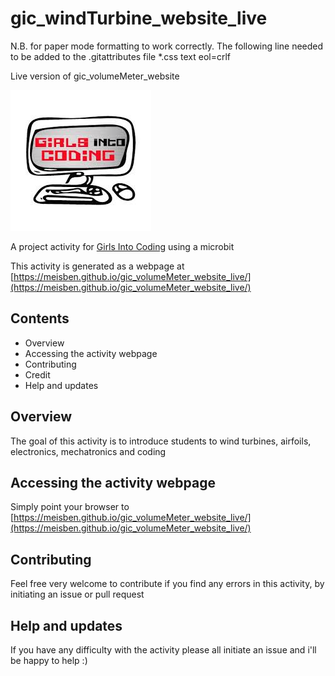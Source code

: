 # gic_windTurbine_website_live

N.B. for paper mode formatting to work correctly. The following line needed to be added to the .gitattributes file
*.css text eol=crlf

 Live version of gic_volumeMeter_website

[![logoPicture](/docs/images/girlsIntoCodingLogo.jpg)](https://www.girlsintocoding.com/)

A project activity for [Girls Into Coding](https://www.girlsintocoding.com/) using a microbit

This activity is generated as a webpage at [https://meisben.github.io/gic_volumeMeter_website_live/](https://meisben.github.io/gic_volumeMeter_website_live/)

## Contents

- Overview
- Accessing the activity webpage
- Contributing
- Credit
- Help and updates

## Overview
The goal of this activity is to introduce students to wind turbines, airfoils, electronics, mechatronics and coding

## Accessing the activity webpage

Simply point your browser to [https://meisben.github.io/gic_volumeMeter_website_live/](https://meisben.github.io/gic_volumeMeter_website_live/)

## Contributing

Feel free very welcome to contribute if you find any errors in this activity, by initiating an issue or pull request

## Help and updates

If you have any difficulty with the activity please all initiate an issue and i'll be happy to help :)

